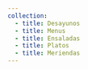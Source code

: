 ```yaml
---
collection:
  - title: Desayunos
  - title: Menus
  - title: Ensaladas
  - title: Platos
  - title: Meriendas
---
```

